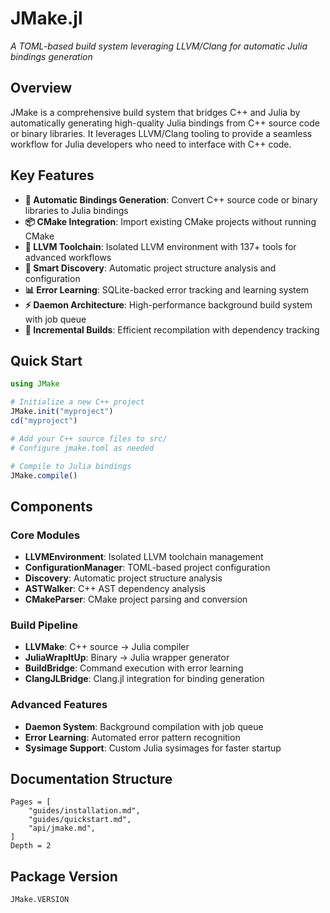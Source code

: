 # JMake.jl

*A TOML-based build system leveraging LLVM/Clang for automatic Julia bindings generation*

## Overview

JMake is a comprehensive build system that bridges C++ and Julia by automatically generating high-quality Julia bindings from C++ source code or binary libraries. It leverages LLVM/Clang tooling to provide a seamless workflow for Julia developers who need to interface with C++ code.

## Key Features

- **🚀 Automatic Bindings Generation**: Convert C++ source code or binary libraries to Julia bindings
- **📦 CMake Integration**: Import existing CMake projects without running CMake
- **🔧 LLVM Toolchain**: Isolated LLVM environment with 137+ tools for advanced workflows
- **🎯 Smart Discovery**: Automatic project structure analysis and configuration
- **📊 Error Learning**: SQLite-backed error tracking and learning system
- **⚡ Daemon Architecture**: High-performance background build system with job queue
- **🔄 Incremental Builds**: Efficient recompilation with dependency tracking

## Quick Start

```julia
using JMake

# Initialize a new C++ project
JMake.init("myproject")
cd("myproject")

# Add your C++ source files to src/
# Configure jmake.toml as needed

# Compile to Julia bindings
JMake.compile()
```

## Components

### Core Modules

- **LLVMEnvironment**: Isolated LLVM toolchain management
- **ConfigurationManager**: TOML-based project configuration
- **Discovery**: Automatic project structure analysis
- **ASTWalker**: C++ AST dependency analysis
- **CMakeParser**: CMake project parsing and conversion

### Build Pipeline

- **LLVMake**: C++ source → Julia compiler
- **JuliaWrapItUp**: Binary → Julia wrapper generator
- **BuildBridge**: Command execution with error learning
- **ClangJLBridge**: Clang.jl integration for binding generation

### Advanced Features

- **Daemon System**: Background compilation with job queue
- **Error Learning**: Automated error pattern recognition
- **Sysimage Support**: Custom Julia sysimages for faster startup

## Documentation Structure

```@contents
Pages = [
    "guides/installation.md",
    "guides/quickstart.md",
    "api/jmake.md",
]
Depth = 2
```

## Package Version

```@docs
JMake.VERSION
```
